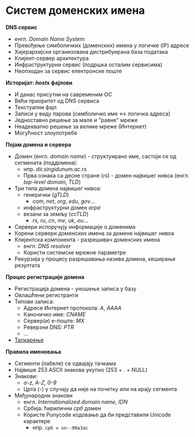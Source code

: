 # Систем доменских имена

**DNS сервис**

- енгл. *Domain Name System*
- Превођење симболичких (доменских) имена у логичке (IP) адресе
- Хијерархијски организована дистрибуирана база података
- Клијент-сервер архитектура
- Инфраструктурни сервис (подршка осталим сервисима)
- Неопходан за сервис електронске поште

**Историјат: *hosts* фајлови**

- И данас присутни на савременим ОС
- Већи приоритет од DNS сервиса
- Текстуални фајл
- Записи у виду парова (симболичко име <-> логичка адреса)
- Једноставно решење за мале и "равне" мреже
- Неадекватно решење за велике мреже (Интернет)
- Могућност злоупотребе

**Појам домена и сервера**

- Домен (енгл. *domain name*) - структуирано име, састоји се од сегмената (поддомена):
	- нпр. *dir.singidunum.ac.rs*
	- Прва ознака са десне стране (*rs*) - домен највишег нивоа (енгл. *top-level domain, TLD*)
- Три типа домена највишег нивоа:
	- генерички (*gTLD*)
		- *com*, *net*, *org*, *edu*, *gov*...
	- инфраструктурни домен *arpa*
	- везани за земљу (*ccTLD*)
		- *rs*, *ru*, *cn*, *me*, *uk*, *eu*...
- Сервери испоручују информације о доменима
- Корени сервери доменских имена за домене највишег нивоа
- Клијентска компонента - разрешивач доменских имена
	- енгл. *DNS resolver*
	- Користи системске мрежне параметре
- Рекурзија у процесу разрешавања назива домена, кеширање резултата

**Процес регистрације домена**

- Регистрација домена - уношење записа у базу
- Овлашћени регистранти
- Типови записа:
	- Адресе Интернет протокола: *A*, *AAAA*
	- Каноничко име: *CNAME*
	- Сервер(и) е-поште: *MX*
	- Реверзни DNS: *PTR*
	- ...
- [Тапкарење](https://en.wikipedia.org/wiki/List_of_most_expensive_domain_names)

**Правила именовања**

- Сегменти (лабеле) се одвајају тачкама
- Највише 253 ASCII знакова укупно (253 + . + NULL)
- Знакови:
	- *a-z, A-Z, 0-9*
	- Црта (*-*) у случају да није на почетку или на крају сегмента
- Међународни знакови
	- енгл. *Internationalized domain name, IDN*
	- Србија: ћирилични *срб* домен 
	- Користе Punycode кодовање да би представили Unicode карактере
		- нпр. `срб = xn--90a3ac`
